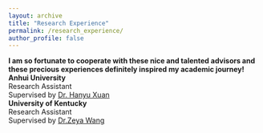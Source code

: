 ```yaml
---
layout: archive
title: "Research Experience"
permalink: /research_experience/
author_profile: false
---
```


**I am so fortunate to cooperate with these nice and talented advisors and these precious experiences definitely inspired my academic journey!**
**Anhui University**<br>
Research Assistant<br>
Supervised by [Dr. Hanyu Xuan](https://xuanhanyu.github.io/)
<br>
**University of Kentucky**<br>
Research Assistant<br>
Supervised by [Dr.Zeya Wang](https://zeyawang.github.io)
